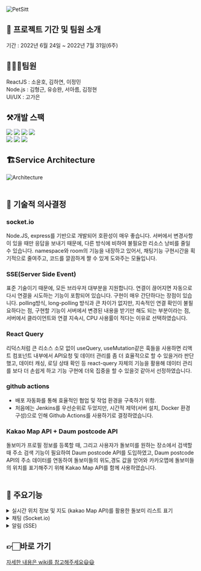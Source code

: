 ![PetSitt](https://user-images.githubusercontent.com/30254570/181733324-25c5ba55-b010-49d3-9627-65df39ac523f.png)

## 📌 프로젝트 기간 및 팀원 소개
기간 : 2022년 6월 24일 ~ 2022년 7월 31일(6주)

## 👨‍👧‍👧팀원
ReactJS : 소윤호, 김하연, 이정민\
Node.js : 김형근, 유승완, 서아름, 김정현\
UI/UX : 고가은

## ⚒️개발 스팩
![](https://img.shields.io/badge/HTML5-E34F26?style=for-the-badge&logo=HTML5&logoColor=white)
![](https://img.shields.io/badge/styledComponents-db7093?style=for-the-badge&logo=styled-components&logoColor=white)
![](https://img.shields.io/badge/REACT-0A395B?style=for-the-badge&logo=REACT&logoColor=white)
![](https://img.shields.io/badge/Javascript-F7DF1E?style=for-the-badge&logo=JavaScript&logoColor=black)\
![](https://img.shields.io/badge/AXIOS-671ddf?style=for-the-badge&logo=AXIOS&logoColor=black)
![](https://img.shields.io/badge/reactquery-ff4154?style=for-the-badge&logo=reactquery&logoColor=black)
![](https://img.shields.io/badge/Socket.io-000000?style=for-the-badge&logo=Socket.io&logoColor=white)

## 🏗Service Architecture
![Architecture](https://user-images.githubusercontent.com/30254570/182975305-d5c93633-af7c-48a4-9a38-f170f5afb4ef.png)
<br/>
<br/>
## 🔧 기술적 의사결정
### socket.io
Node.JS, express를 기반으로 개발되어 호환성이 매우 좋습니다. 서버에서 변경사항이 있을 때만 응답을 보내기 때문에, 다른 방식에 비하여 불필요한 리소스 낭비를 줄일 수 있습니다. namespace와 room의 기능을 내장하고 있어서, 채팅기능 구현시간을 획기적으로 줄여주고, 코드를 깔끔하게 짤 수 있게 도와주는 모듈입니다.
### SSE(Server Side Event)
표준 기술이기 때문에, 모든 브라우저 대부분을 지원합니다. 연결이 끊어지면 자동으로 다시 연결을 시도하는 기능이 포함되어 있습니다. 구현이 매우 간단하다는 장점이 있습니다.
polling방식, long-polling 방식과 큰 차이가 없지만, 지속적인 연결 확인이 불필요하다는 점, 구현할 기능이 서버에서 변경된 내용을 받기만 해도 되는 부분이라는 점,
서버에서 클라이언트와 연결 지속시, CPU 사용률이 적다는 이유로 선택하였습니다.
### React Query
리덕스처럼 큰 리소스 소모 없이 useQuery, useMutation같은 훅들을 사용하면 리액트 컴포넌트 내부에서 API요청 및 데이터 관리를 좀 더 효율적으로 할 수 있을거라 판단했고, 데이터 캐싱, 로딩 상태 확인 등 react-query 자체의 기능을 활용해 데이터 관리를 보다 더 손쉽게 하고 기능 구현에 더욱 집중을 할 수 있을것 같아서 선정하였습니다.
### github actions
- 배포 자동화를 통해 효율적인 협업 및 작업 환경을 구축하기 위함.
- 처음에는 Jenkins를 우선순위로 두었지만, 시간적 제약(서버 설치, Docker 환경 구성)으로 인해 Github Actions를 사용하기로 결정하였습니다.
### Kakao Map API + Daum postcode API
돌보미가 프로필 정보를 등록할 때, 그리고 사용자가 돌보미를 원하는 장소에서 검색할 때 주소 검색 기능이 필요하여 Daum postcode API를 도입하였고, Daum postcode API의 주소 데이터를 연동하여 돌보미들의 위도,경도 값을 얻어와 카카오맵에 돌보미들의 위치를 표기해주기 위해 Kakao Map API를 함께 사용하였습니다.
<br/>
<br/>
## 🔎 주요기능
<details>
<summary>실시간 위치 정보 및 지도 (kakao Map API)를 활용한 돌보미 리스트 표기</summary>
<div markdown="1">
- 펫싯에 접속한 사용자의 실시간 위치 정보를 얻어와 근처의 돌보미 리스트를 보여줌
- 혹은 사용자가 검색한 주소 기준으로 가까운 곳에 위치한 돌보미 리스트 확인 가능
- 카카오 맵에서 돌보미 마커 선택 시, 해당 돌보미의 이름과 평점을 간단히 보여주고 돌보미 정보 카드를 클릭할 경우 해당 돌보미의 상세 페이지로 이동\
<img width="700" src="https://user-images.githubusercontent.com/30254570/182987583-cf548b46-01ee-4c6f-bb39-6b42afb10a17.png"/>
</div>
</details>

<details>
<summary>채팅 (Socket.io)</summary>
<div markdown="1">
- 각 시터에 해당된 채팅방 생성
- 채팅창 상단에 위치 시, 새로운 채팅메세지를 스크롤다운 없이 확인가능\
![Group 2](https://user-images.githubusercontent.com/47635373/182986632-01005204-13c9-4d08-9a47-c5fb893bd445.png)
</div>
</details>

<details>
<summary>알림 (SSE)</summary>
<div markdown="1">
- 채팅방에 접속해있지 않거나, 새로 사이트에 로그인 했을 경우 새로운 알림 아이콘 표시
- 로그인 중 새로운 메시지를 전송받았을 경우
- 펫싯 사이트에 접속해있지 않다가 다시 로그인 했을 때 새로운 메세지가 있는 경우\
![Group 6](https://user-images.githubusercontent.com/47635373/182986635-7805791f-c59b-4eb8-8a84-b6790fee59da.png)
</div>
</details>

## 👉🏻바로 가기
[자세한 내용은 wiki를 참고해주세요😃😃](https://github.com/PetSitt/petsitt_frontend/wiki)
